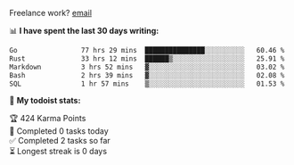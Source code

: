 Freelance work? [email](mailto:fanosoro@gmail.com)

📊 **I have spent the last 30 days writing:**
<!--START_SECTION:waka-->

```txt
Go                77 hrs 29 mins  ███████████████░░░░░░░░░░   60.46 %
Rust              33 hrs 12 mins  ██████▒░░░░░░░░░░░░░░░░░░   25.91 %
Markdown          3 hrs 52 mins   ▓░░░░░░░░░░░░░░░░░░░░░░░░   03.02 %
Bash              2 hrs 39 mins   ▓░░░░░░░░░░░░░░░░░░░░░░░░   02.08 %
SQL               1 hr 57 mins    ▒░░░░░░░░░░░░░░░░░░░░░░░░   01.53 %
```

<!--END_SECTION:waka-->

🚧 **My todoist stats:**
<!-- TODO-IST:START -->
🏆  424 Karma Points           
🌸  Completed 0 tasks today           
✅  Completed 2 tasks so far           
⏳  Longest streak is 0 days
<!-- TODO-IST:END -->
